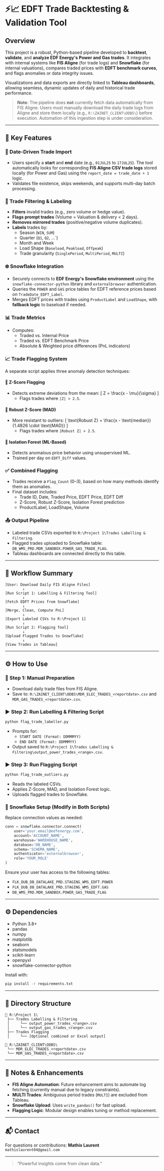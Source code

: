 # ⚡📈 EDFT Trade Backtesting & Validation Tool

## Overview

This project is a robust, Python-based pipeline developed to **backtest**, **validate**, and **analyze EDF Energy's Power and Gas trades**. It integrates with internal systems like **FIS Aligne** (for trade logs) and **Snowflake** (for internal valuations), compares traded prices with **EDFT benchmark curves**, and flags anomalies or data integrity issues.

Visualizations and data exports are directly linked to **Tableau dashboards**, allowing seamless, dynamic updates of daily and historical trade performance.

> **Note**: The pipeline does **not** currently fetch data automatically from FIS Aligne. Users must manually download the daily trade logs from Aligne and store them locally (e.g., `R:\ZAINET_CLIENT\ODBS\`) before execution. Automation of this ingestion step is under consideration.

---

## 🚀 Key Features

### 📅 Date-Driven Trade Import
- Users specify a **start** and **end** date (e.g., `01JUL25` to `17JUL25`). The tool automatically looks for corresponding **FIS Aligne CSV trade logs** stored locally (for Power and Gas) using the `report_date = trade_date + 1` logic.
- Validates file existence, skips weekends, and supports multi-day batch processing.

### 🧾 Trade Filtering & Labeling
- **Filters** invalid trades (e.g., zero volume or hedge value).
- **Flags prompt trades** (Volume = Valuation & delivery < 2 days).
- **Removes mirrored trades** (positive/negative volume duplicates).
- **Labels** trades by:
  - Season (`WIN`, `SUM`)
  - Quarter (`Q1`, `Q2`, ...`)
  - Month and Week
  - Load Shape (`Baseload`, `Peakload`, `Offpeak`)
  - Trade granularity (`SinglePeriod`, `MultiPeriod`, `MULTI`)

### ❄️ Snowflake Integration
- Securely connects to **EDF Energy's Snowflake environment** using the `snowflake-connector-python` library and `externalbrowser` authentication.
- Queries the `POWER` and `GAS` price tables for EDFT reference prices based on `TradeDate_EDFT_Label`.
- Merges EDFT prices with trades using `ProductLabel` and `LoadShape`, with **fallback logic** to baseload if needed.

### 📊 Trade Metrics
- Computes:
  - Traded vs. Internal Price
  - Traded vs. EDFT Benchmark Price
  - Absolute & Weighted price differences (PnL indicators)

### 📈 Trade Flagging System
A separate script applies three anomaly detection techniques:

#### 🔹 Z-Score Flagging
- Detects extreme deviations from the mean:
  \[ Z = \frac{x - \mu}{\sigma} \]
  - Flags trades where `|Z| > 2.5`.

#### 🔹 Robust Z-Score (MAD)
- More resistant to outliers:
  \[ \text{Robust Z} = \frac{x - \text{median}}{1.4826 \cdot \text{MAD}} \]
  - Flags trades where `|Robust Z| > 2.5`.

#### 🔹 Isolation Forest (ML-Based)
- Detects anomalous price behavior using unsupervised ML.
- Trained per day on `EDFT_Diff` values.

### ✅ Combined Flagging
- Trades receive a `Flag_Count` (0–3), based on how many methods identify them as anomalies.
- Final dataset includes:
  - Trade ID, Date, Traded Price, EDFT Price, EDFT Diff
  - Z-Score, Robust Z-Score, Isolation Forest prediction
  - ProductLabel, LoadShape, Volume

### 📤 Output Pipeline
- Labeled trade CSVs exported to `R:\Project 1\Trades Labelling & Filtering`.
- Flagged trades uploaded to Snowflake table: `DB_WMS_PRD.MDR_SANDBOX.POWER_GAS_TRADE_FLAG`.
- Tableau dashboards are connected directly to this table.

---

## 🧩 Workflow Summary

```text
[User: Download Daily FIS Aligne Files]
        ↓
[Run Script 1: Labelling & Filtering Tool]
        ↓
[Fetch EDFT Prices from Snowflake]
        ↓
[Merge, Clean, Compute PnL]
        ↓
[Export Labeled CSVs to R:\Project 1]
        ↓
[Run Script 2: Flagging Tool]
        ↓
[Upload Flagged Trades to Snowflake]
        ↓
[View Trades in Tableau]
```

---

## ⚙️ How to Use

### 🔧 Step 1: Manual Preparation
- Download daily trade files from FIS Aligne.
- Save to: `R:\ZAINET_CLIENT\ODBS\MDR_ELEC_TRADES_<reportdate>.csv` and `MDR_GAS_TRADES_<reportdate>.csv`.

### ▶️ Step 2: Run Labelling & Filtering Script
```bash
python flag_trade_labeller.py
```
- Prompts for:
  - `START DATE (Format: DDMMMYY)`
  - `END DATE (Format: DDMMMYY)`
- Output saved to `R:\Project 1\Trades Labelling & Filtering\output_power_trades_<range>.csv`.

### ▶️ Step 3: Run Flagging Script
```bash
python flag_trade_outliers.py
```
- Reads the labeled CSVs.
- Applies Z-Score, MAD, and Isolation Forest logic.
- Uploads flagged trades to Snowflake.

### 🔑 Snowflake Setup (Modify in Both Scripts)
Replace connection values as needed:
```python
conn = snowflake.connector.connect(
    user='your.email@edfenergy.com',
    account='ACCOUNT_NAME',
    warehouse='WAREHOUSE_NAME',
    database='DB_NAME',
    schema='SCHEMA_NAME',
    authenticator='externalbrowser',
    role='YOUR_ROLE'
)
```
Ensure your user has access to the following tables:
- `FLK_DUB_DB_DATALAKE_PRD.STAGING_WMS_EDFT.POWER`
- `FLK_DUB_DB_DATALAKE_PRD.STAGING_WMS_EDFT.GAS`
- `DB_WMS_PRD.MDR_SANDBOX.POWER_GAS_TRADE_FLAG`

---

## ⚙️ Dependencies

- Python 3.8+
- pandas
- numpy
- matplotlib
- seaborn
- statsmodels
- scikit-learn
- openpyxl
- snowflake-connector-python

Install with:
```bash
pip install -r requirements.txt
```

---

## 📁 Directory Structure

```text
📂 R:\Project 1\
 ├── Trades Labelling & Filtering
 │     └── output_power_trades_<range>.csv
 │     └── output_gas_trades_<range>.csv
 ├── Trades Flagging
 │     └── [Optional combined or Excel output]

📂 R:\ZAINET_CLIENT\ODBS\
 └── MDR_ELEC_TRADES_<reportdate>.csv
 └── MDR_GAS_TRADES_<reportdate>.csv
```

---

## 🧠 Notes & Enhancements

- **FIS Aligne Automation**: Future enhancement aims to automate log fetching (currently manual due to legacy constraints).
- **MULTI Trades**: Ambiguous period trades (`MULTI`) are excluded from Tableau.
- **Snowflake Upload**: Uses `write_pandas()` for fast upload.
- **Flagging Logic**: Modular design enables tuning or method replacement.

---

## 📬 Contact

For questions or contributions:
**Mathis Laurent**  
`mathislaurent04@gmail.com`

---

> “Powerful insights come from clean data.”
